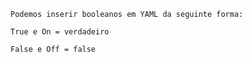```
Podemos inserir booleanos em YAML da seguinte forma:
```

```
True e On = verdadeiro
```

```
False e Off = false
```
